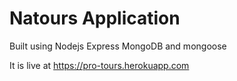 # Natours Application

Built using Nodejs Express MongoDB and mongoose

It is live at https://pro-tours.herokuapp.com
